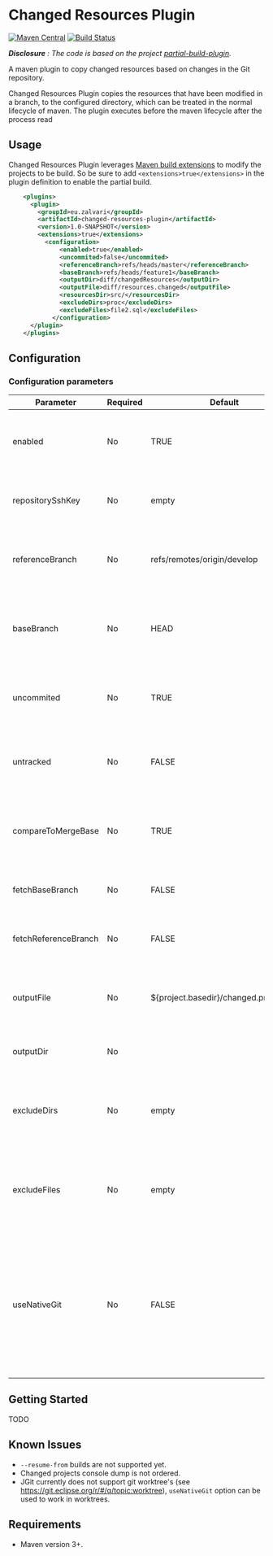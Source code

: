 # Changed Resources Plugin

[![Maven Central](https://maven-badges.herokuapp.com/maven-central/io.github.zalvari/changed-resources-plugin/badge.svg)](https://maven-badges.herokuapp.com/maven-central/io.github.zalvari/changed-resources-plugin)
[![Build Status](https://travis-ci.org/zalvari/changed-resources-plugin.svg?branch=master)](https://travis-ci.com/zalvari/changed-resources-plugin)

_**Disclosure** : The code is based on the project [partial-build-plugin](https://github.com/lesfurets/partial-build-plugin)._

A maven plugin to copy changed resources based on changes in the Git repository.

Changed Resources Plugin copies the resources that have been modified in a branch, to the configured directory, which can be treated in the normal lifecycle of maven.
The plugin executes before the maven lifecycle after the process read

## Usage

Changed Resources Plugin leverages [Maven build extensions](https://maven.apache.org/examples/maven-3-lifecycle-extensions.html) to modify the projects to be build. 
So be sure to add `<extensions>true</extensions>` in the plugin definition to enable the partial build.
```xml
    <plugins>
      <plugin>
        <groupId>eu.zalvari</groupId>
        <artifactId>changed-resources-plugin</artifactId>
        <version>1.0-SNAPSHOT</version>		
        <extensions>true</extensions>		 
		  <configuration>
			  <enabled>true</enabled>
			  <uncommited>false</uncommited>
			  <referenceBranch>refs/heads/master</referenceBranch>
			  <baseBranch>refs/heads/feature1</baseBranch>
			  <outputDir>diff/changedResources</outputDir>
			  <outputFile>diff/resources.changed</outputFile>
			  <resourcesDir>src/</resourcesDir>
			  <excludeDirs>proc</excludeDirs>
			  <excludeFiles>file2.sql</excludeFiles>
			</configuration>
      </plugin>
    </plugins>
```

## Configuration

### Configuration parameters

| Parameter                      | Required | Default                               | Description                                                                                                                                                                                                                                              |
|--------------------------------|----------|---------------------------------------|----------------------------------------------------------------------------------------------------------------------------------------------------------------------------------------------------------------------------------------------------------|
| enabled                        | No       | TRUE                                  | Whether the partial plugin is enabled completely or not                                                                                                                                                                                                  |
| repositorySshKey               | No       | empty                                 | Ssh key used for fetching branches if configured                                                                                                                                                                                                         |
| referenceBranch                | No       | refs/remotes/origin/develop           | 'To' end of branch comparison. Branch name or refspec                                                                                                                                                                                                    |
| baseBranch                     | No       | HEAD                                  | 'From' end of branch comparison. Checked out if different from HEAD                                                                                                                                                                                      |
| uncommited                     | No       | TRUE                                  | Whether to include uncommited changes in branch difference                                                                                                                                                                                               |
| untracked                      | No       | FALSE                                 | Whether to include untracked file changes in branch difference                                                                                                                                                                                           |
| compareToMergeBase             | No       | TRUE                                  | Compare base branch to its merge base with reference branch                                                                                                                                                                                              |
| fetchBaseBranch                | No       | FALSE                                 | Fetch base branch before execution                                                                                                                                                                                                                       |
| fetchReferenceBranch           | No       | FALSE                                 | Fetch reference branch before execution                                                                                                                                                                                                                  |
| outputFile                     | No       | ${project.basedir}/changed.properties | Path of the file to write the changed projects output                                                                                                                                                                                                    |
| outputDir                      | No       | 		                                | Whether to write the files changed                                                                                                                                                                                              |
| excludeDirs                    | No       | empty                                 | Comma separated list of dir names to ignore changed resources                                                                                                                                                                                                     |
| excludeFiles                   | No       | empty                                  | Comma separated list of file names or regex to ignore changed resources                                                                                                                                                                                                     |
| useNativeGit                   | No       | FALSE                                 | Use Native Git commands instead of JGit for detecting changed files. It should also cut down the build bootstrap by a couple of seconds                                                                                                                  |

## Getting Started

TODO

## Known Issues

* `--resume-from` builds are not supported yet.
* Changed projects console dump is not ordered.
* JGit currently does not support git worktree's (see https://git.eclipse.org/r/#/q/topic:worktree), `useNativeGit` option can be used to work in worktrees. 


## Requirements

- Maven version 3+.

